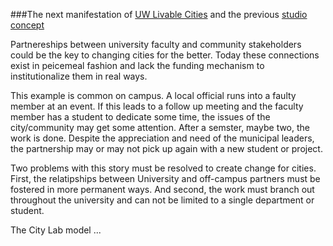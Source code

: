 ###The next manifestation of [UW Livable Cities](LivableCitiesOriginal.md) and the previous [studio concept](StudioPlan.md)

Partnereships between university faculty and community stakeholders could be the key to changing cities for the better. Today these connections exist in peicemeal fashion and lack the funding mechanism to institutionalize them in real ways. 

This example is common on campus. A local official runs into a faulty member at an event. If this leads to a follow up meeting and the faculty member has a student to dedicate some time, the issues of the city/community may get some attention. After a semster, maybe two, the work is done. Despite the appreciation and need of the municipal leaders, the partnership may or may not pick up again with a new student or project. 

Two problems with this story must be resolved to create change for cities. First, the relatipships between University and off-campus partners must be fostered in more permanent ways. And second, the work must branch out throughout the university and can not be limited to a single department or student. 

The City Lab model ...


